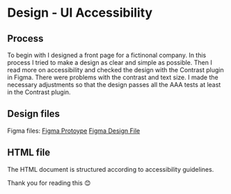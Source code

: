 # Design - UI Accessibility

## Process

To begin with I designed a front page for a fictinonal company. In this process I tried to make a design as clear and simple as possible. Then I read more on accessibility and checked the design with the Contrast plugin in Figma. There were problems with the contrast and text size. I made the necessary adjustments so that the design passes all the AAA tests at least in the Contrast plugin.

## Design files

Figma files:
[Figma Protoype](https://www.figma.com/proto/EtkkYhApVHQ0i33W0xflZ1/Untitled?node-id=1%3A2&scaling=min-zoom&page-id=0%3A1&starting-point-node-id=1%3A2&show-proto-sidebar=1)
[Figma Design File](https://www.figma.com/file/EtkkYhApVHQ0i33W0xflZ1/Untitled?node-id=0%3A1)

## HTML file

The HTML document is structured according to accessibility guidelines.

Thank you for reading this 😊
